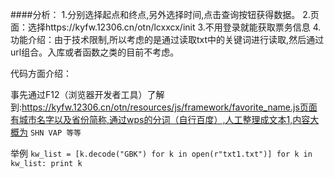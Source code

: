 ####分析：
1.分别选择起点和终点,另外选择时间,点击查询按钮获得数据。
2.页面：选择https://kyfw.12306.cn/otn/lcxxcx/init
3.不用登录就能获取票务信息
4.功能介绍：由于技术限制,所以考虑的是通过读取txt中的关键词进行读取,然后通过url组合。入库或者函数之类的目前不考虑。


代码方面介绍：

事先通过F12（浏览器开发者工具）了解到:https://kyfw.12306.cn/otn/resources/js/framework/favorite_name.js页面有城市名字以及省份简称,通过wps的分词（自行百度）,人工整理成文本1,内容大概为
`
SHN
VAP
等等
`

举例
`
kw_list = [k.decode("GBK") for k in open(r"txt1.txt")]
for k in kw_list:
    print k
`

